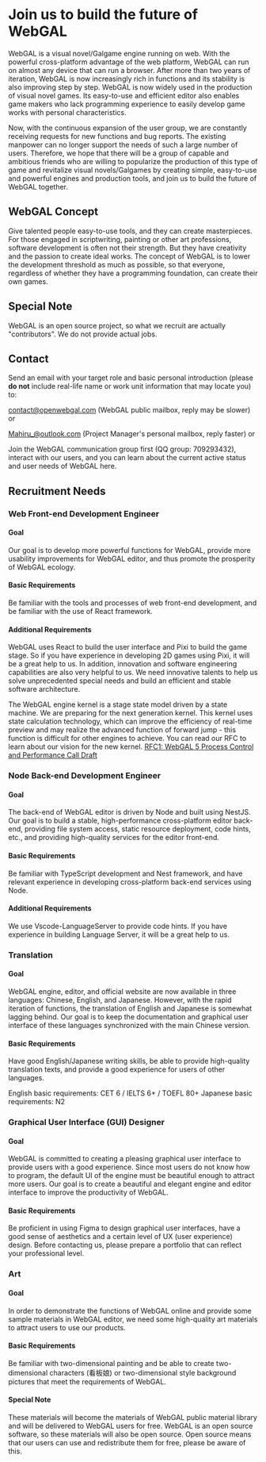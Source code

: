 # Join us to build the future of WebGAL

WebGAL is a visual novel/Galgame engine running on web. With the powerful cross-platform advantage of the web platform, WebGAL can run on almost any device that can run a browser. After more than two years of iteration, WebGAL is now increasingly rich in functions and its stability is also improving step by step. WebGAL is now widely used in the production of visual novel games. Its easy-to-use and efficient editor also enables game makers who lack programming experience to easily develop game works with personal characteristics.

Now, with the continuous expansion of the user group, we are constantly receiving requests for new functions and bug reports. The existing manpower can no longer support the needs of such a large number of users. Therefore, we hope that there will be a group of capable and ambitious friends who are willing to popularize the production of this type of game and revitalize visual novels/Galgames by creating simple, easy-to-use and powerful engines and production tools, and join us to build the future of WebGAL together.

## WebGAL Concept

Give talented people easy-to-use tools, and they can create masterpieces. For those engaged in scriptwriting, painting or other art professions, software development is often not their strength. But they have creativity and the passion to create ideal works. The concept of WebGAL is to lower the development threshold as much as possible, so that everyone, regardless of whether they have a programming foundation, can create their own games.

## Special Note

WebGAL is an open source project, so what we recruit are actually "contributors". We do not provide actual jobs.

## Contact

Send an email with your target role and basic personal introduction (please **do not** include real-life name or work unit information that may locate you) to:

contact@openwebgal.com (WebGAL public mailbox, reply may be slower) or

Mahiru_@outlook.com (Project Manager's personal mailbox, reply faster) or

Join the WebGAL communication group first (QQ group: 709293432), interact with our users, and you can learn about the current active status and user needs of WebGAL here.

## Recruitment Needs

### Web Front-end Development Engineer

#### Goal

Our goal is to develop more powerful functions for WebGAL, provide more usability improvements for WebGAL editor, and thus promote the prosperity of WebGAL ecology.

#### Basic Requirements

Be familiar with the tools and processes of web front-end development, and be familiar with the use of React framework.

#### Additional Requirements

WebGAL uses React to build the user interface and Pixi to build the game stage. So if you have experience in developing 2D games using Pixi, it will be a great help to us. In addition, innovation and software engineering capabilities are also very helpful to us. We need innovative talents to help us solve unprecedented special needs and build an efficient and stable software architecture.

The WebGAL engine kernel is a stage state model driven by a state machine. We are preparing for the next generation kernel. This kernel uses state calculation technology, which can improve the efficiency of real-time preview and may realize the advanced function of forward jump - this function is difficult for other engines to achieve. You can read our RFC to learn about our vision for the new kernel. [RFC1: WebGAL 5 Process Control and Performance Call Draft](https://openwebgal.com/en/blog/rfc1/)

### Node Back-end Development Engineer

#### Goal

The back-end of WebGAL editor is driven by Node and built using NestJS. Our goal is to build a stable, high-performance cross-platform editor back-end, providing file system access, static resource deployment, code hints, etc., and providing high-quality services for the editor front-end.

#### Basic Requirements

Be familiar with TypeScript development and Nest framework, and have relevant experience in developing cross-platform back-end services using Node.

#### Additional Requirements

We use Vscode-LanguageServer to provide code hints. If you have experience in building Language Server, it will be a great help to us.

### Translation

#### Goal

WebGAL engine, editor, and official website are now available in three languages: Chinese, English, and Japanese. However, with the rapid iteration of functions, the translation of English and Japanese is somewhat lagging behind. Our goal is to keep the documentation and graphical user interface of these languages synchronized with the main Chinese version.

#### Basic Requirements
Have good English/Japanese writing skills, be able to provide high-quality translation texts, and provide a good experience for users of other languages.

English basic requirements: CET 6 / IELTS 6+ / TOEFL 80+
Japanese basic requirements: N2

### Graphical User Interface (GUI) Designer

#### Goal

WebGAL is committed to creating a pleasing graphical user interface to provide users with a good experience. Since most users do not know how to program, the default UI of the engine must be beautiful enough to attract more users. Our goal is to create a beautiful and elegant engine and editor interface to improve the productivity of WebGAL.

#### Basic Requirements

Be proficient in using Figma to design graphical user interfaces, have a good sense of aesthetics and a certain level of UX (user experience) design. Before contacting us, please prepare a portfolio that can reflect your professional level.

### Art

#### Goal

In order to demonstrate the functions of WebGAL online and provide some sample materials in WebGAL editor, we need some high-quality art materials to attract users to use our products.

#### Basic Requirements

Be familiar with two-dimensional painting and be able to create two-dimensional characters (看板娘) or two-dimensional style background pictures that meet the requirements of WebGAL.

#### Special Note

These materials will become the materials of WebGAL public material library and will be delivered to WebGAL users for free. WebGAL is an open source software, so these materials will also be open source. Open source means that our users can use and redistribute them for free, please be aware of this.
